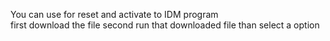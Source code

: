 You can use for reset and activate to IDM program 
\
first download the file
second run that downloaded file 
than select a option 
